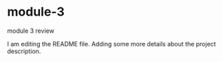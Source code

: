 # module-3
module 3 review

I am editing the README file. Adding some more details about the project description.
